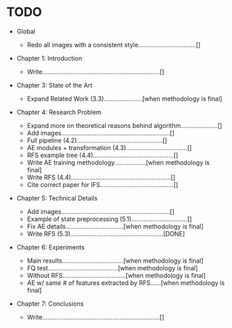 # TODO

* Global
    * Redo all images with a consistent style.................................[]

* Chapter 1: Introduction
    * Write...................................................................[]

* Chapter 3: State of the Art
    * Expand Related Work (3.3)......................[when methodology is final]

* Chapter 4: Research Problem
    * Expand more on theoretical reasons behind algorithm.....................[]
    * Add images..............................................................[]
	* Full pipeline (4.2).................................................[]
	* AE modules + transformation (4.3)...................................[]
	* RFS example tree (4.4)..............................................[]
    * Write AE training methodology..................[when methodology is final]
    * Write RFS (4.4).........................................................[]
	* Cite correct paper for IFS..........................................[]

* Chapter 5: Technical Details
    * Add images..............................................................[]
	* Example of state preprocessing (5.1)................................[]
    * Fix AE details.................................[when methodology is final]
    * Write RFS (5.3).....................................................[DONE]

* Chapter 6: Experiments
    * Main results...................................[when methodology is final]
    * FQ test........................................[when methodology is final]
    * Without RFS....................................[when methodology is final]
    * AE w/ same # of features extracted by RFS......[when methodology is final]

* Chapter 7: Conclusions
    * Write...................................................................[]
